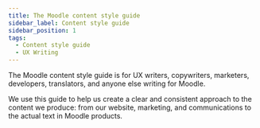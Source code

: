 ```yaml
---
title: The Moodle content style guide
sidebar_label: Content style guide
sidebar_position: 1
tags:
  - Content style guide
  - UX Writing
---
```


The Moodle content style guide is for UX writers, copywriters, marketers, developers, translators, and anyone else writing for Moodle.

We use this guide to help us create a clear and consistent approach to the content we produce: from our website, marketing, and communications to the actual text in Moodle products.

